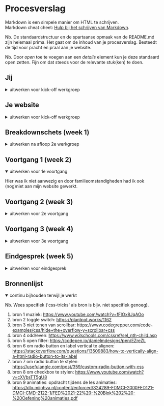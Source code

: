 # Procesverslag
Markdown is een simpele manier om HTML te schrijven.  
Markdown cheat cheet: [Hulp bij het schrijven van Markdown](https://github.com/adam-p/markdown-here/wiki/Markdown-Cheatsheet).

Nb. De standaardstructuur en de spartaanse opmaak van de README.md zijn helemaal prima. Het gaat om de inhoud van je procesverslag. Besteedt de tijd voor pracht en praal aan je website.

Nb. Door *open* toe te voegen aan een *details* element kun je deze standaard open zetten. Fijn om dat steeds voor de relevante stuk(ken) te doen.





## Jij

<details>
<summary>uitwerken voor kick-off werkgroep</summary>

### Auteur:
Kasinah Latumanuwy

#### Je startniveau:
rood

#### Je focus:
surface plane
 
</details>





## Je website

<details>
<summary>uitwerken voor kick-off werkgroep</summary>

### Je opdracht:
https://www.nike.com/nl/


#### Screenshot(s) van de eerste pagina (small screen): 
Nike homepagina
<img src="images/nike-home-pagina.png" width="375px" alt="De homepagina van Nike">

#### Screenshot(s) van de tweede pagina (small screen):
Paris Saint-Germain (ik ben de mobiele screenshot kwijt dus dit is een screenshot van de webversie)
<img src="images/nike-detailpagina1" width="375px" alt="Paris Saint-Germain pagina van Nike">
<img src="images/nike-detailpagina2" width="375px" alt="Paris Saint-Germain pagina van Nike">
<img src="images/nike-detailpagina3" width="375px" alt="Paris Saint-Germain pagina van Nike">

Hierbij een voorbeeld van een pagina met dezelfde lay-out:
<img src="images/nike-detailvoorbeeld" width="375px" alt="Progress pagina van Nike">
 
</details>



## Breakdownschets (week 1)

<details>
<summary>uitwerken na afloop 2e werkgroep</summary>

### de hele pagina: 
<img src="images/breakdownschets.ppg" width="375px" alt="breakdown van de hele pagina">

</details>





## Voortgang 1 (week 2)

<details open>
<summary>uitwerken voor 1e voortgang</summary>

Hier was ik niet aanwezig en door familieomstandigheden had ik ook (nog)niet aan mijn website gewerkt.

</details>





## Voortgang 2 (week 3)

<details>
<summary>uitwerken voor 2e voortgang</summary>

### Stand van zaken
hier dit ging goed & dit was lastig:

<img src="images/voortgang/voortgang2-index-begin.png" alt="begin van de index pagina nike">
Wat goed ging was het stylen met css van de pagina. Hier was ik begonnen met het eerste deel van mijn html om te kijken of alles werkte.

<img src="images/voortgang/voortgang2-gear-up-scroll.png" alt="gear up scroll functie ">
Ook was het me gelukt om de producten d.m.v. flexbox naast elkaar te zetten. Hier kon ook doorheen gescrold worden.

<img src="images/voortgang/voortgang2-position.png" alt="nike app afbeelding">
Waar ik nog moeite mee heb, is het positioneren van content ergens in. Het is de bedoeling dat 'Nike app' en 'Meer info' in de afbeelding komen te staan. Dit lukt mij nog niet zelfstandig.

<img src="images/voortgang/voortgang2-footer.png" alt="mijn voortgang van de footer">
De footer moet ik nog stylen met css. Hier was ik nog niet klaar mee.

### Verslag van meeting
hier na afloop snel de uitkomsten van de meeting vastleggen

- ik moet gebruik maken van ul ipv a (bijv. in de nav, bij de afbeeldingen van de social media kanalen en in de footer)
- nog beginnen aan de detailpagina
- a href gebruiken ipv buttons (want wordt gestuurd naar andere pagina)
- m.b.v. position content in de image weergeven
- details gebruiken voor uitschuiven content na klikken

</details>


## Voortgang 3 (week 4)

<details>
<summary>uitwerken voor 3e voortgang</summary>

### Stand van zaken
hier dit ging goed & dit was lastig:

<img src="images/voortgang/voortgang3-meer-nike.png" alt="mijn voortgang van de meer nike section">
Nu overal de position goed gedaan.

<img src="images/voortgang/voortgang3-jordan-psg.png" alt="mijn voortgang van de jordan X psg section">
Via deze sectie kom je op mijn detailpagina.

<img src="images/voortgang/voortgang3-detail.png" alt="begin van de detailpagina van PSG">
Hier had ik alleen de content nog in de detailpagina. Het scrollen door de navbar lukte wel. Filter was nog niet uitgewerkt.

### Verslag van meeting
hier na afloop snel de uitkomsten van de meeting vastleggen

- styling lijkt net op de echte website
- headings aanpassen (h1 van kopjes moet h2 zijn en h1 de grote tekst in de eerste sectie)
- moet nog filter uitwerken met javascript
- responsive maken met grid

</details>





## Eindgesprek (week 5)

<details>
<summary>uitwerken voor eindgesprek</summary>

### Stand van zaken
Wat goed ging: dingen laten werken met JavaScript (audio, buttons laten luisteren), de dark-mode
Wat minder goed ging: de filter functie van onder naar boven laten schuiven en over de andere content heen zetten. Dit lukte me eerst niet. Toen ging ik op zoek naar voorbeelden en dit heeft mij geholpen.

### Screenshot(s)
<img src="images/voortgang/eindresultaat-home.png" alt="resultaat van de home pagina van nike">
<img src="images/voortgang/eindresultaat-dark-mode-home.png" alt="dark mode bij section jordan X psg">
<img src="images/voortgang/eindresultaat-product-geliked.png" alt="product geliked in de detail pagina">
<img src="images/voortgang/eindresultaat-filter-open.png" alt="filter producten op kleur">

</details>





## Bronnenlijst

<details open>
<summary>continu bijhouden terwijl je werkt</summary>

Nb. Wees specifiek ('css-tricks' als bron is bijv. niet specifiek genoeg).

1. bron 1 muziek: https://www.youtube.com/watch?v=fFlOx8JqAOo
2. bron 2 toggle switch: https://plantpot.works/1162
3. bron 3 niet tonen van scrollbar: https://www.codegrepper.com/code-examples/css/hide+the+overflow-y+scrollbar+css
4. bron 4 odd/even: https://www.w3schools.com/cssref/sel_nth-child.asp
5. bron 5 open filter: https://codepen.io/danielmdesigns/pen/EZreZL
6. bron 6 om radio button en label vertical te alignen: https://stackoverflow.com/questions/13509883/how-to-vertically-align-a-html-radio-button-to-its-label 
7. bron 7 om radio button te stylen: https://usefulangle.com/post/359/custom-radio-button-with-css
8. bron 8 om checkbox te stylen: https://www.youtube.com/watch?v=cXVbsTT5gU8
9. bron 9 animaties: opdracht tijdens de les animaties: https://dlo.mijnhva.nl/content/enforced/324289-FDMCI-2000FED121-DMCI-CMD-2122-1/FED%2021-22%20-%20Blok%202%20-%20Oefening%20animaties.pdf

</details>